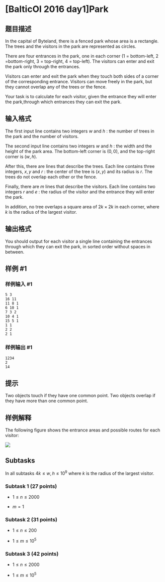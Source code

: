 # [BalticOI 2016 day1]Park

## 题目描述

In the capital of Byteland, there is a fenced park whose area is a rectangle. The trees and the visitors in the park are represented as circles.

There are four entrances in the park, one in each corner (1 = bottom-left, 2 =bottom-right, 3 = top-right, 4 = top-left). The visitors can enter and exit the park only through the entrances.

Visitors can enter and exit the park when they touch both sides of a corner of the corresponding entrance. Visitors can move freely in the park, but they cannot overlap any of the trees or the fence.

Your task is to calculate for each visitor, given the entrance they will enter the park,through which entrances they can exit the park.

## 输入格式

The first input line contains two integers $w$ and $h$ : the number of trees in the park and the number of visitors.

The second input line contains two integers $w$ and $h$ : the width and the height of the park area. The bottom-left corner is $(0,0)$, and the top-right corner is $(w,h)$.

After this, there are  lines that describe the trees. Each line contains three integers, $x,y$ and $r$ : the center of the tree is $(x,y)$ and its radius is $r$. The trees do not overlap each other or the fence.

Finally, there are $m$ lines that describe the visitors. Each line contains two integers $r$ and $e$ : the radius of the visitor and the entrance they will enter the park.

In addition, no tree overlaps a square area of $2k\times2k$ in each corner, where $k$ is the radius of the largest visitor.

## 输出格式

You should output for each visitor a single line containing the entrances through which they can exit the park, in sorted order without spaces in between.

## 样例 #1

### 样例输入 #1
```
5 3
16 11
11 8 1
6 10 1
7 3 2
10 4 1
15 5 1
1 1
2 2
2 1
```

### 样例输出 #1

```
1234
2
14
```

## 提示

Two objects touch if they have one common point. Two objects overlap if they have more than one common point.

## 样例解释

The following figure shows the entrance areas and possible routes for each visitor:

![](https://cdn.luogu.com.cn/upload/pic/20869.png)

## Subtasks

In all subtasks $4k\leq w,h\leq10^9$ where $k$ is the radius of the largest visitor.

### Subtask 1 (27 points)

- $1\leq n\leq2000$

- $m=1$

### Subtask 2 (31 points)

- $1\leq n\leq200$

- $1\leq m\leq10^5$

### Subtask 3 (42 points)

- $1\leq n\leq2000$

- $1\leq m\leq10^5$

